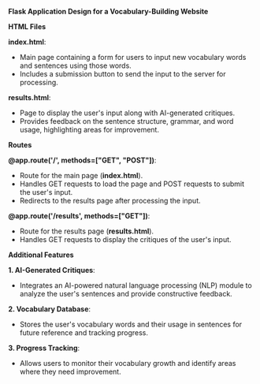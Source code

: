 **Flask Application Design for a Vocabulary-Building Website**

**HTML Files**

**index.html**:
- Main page containing a form for users to input new vocabulary words and sentences using those words.
- Includes a submission button to send the input to the server for processing.

**results.html**:
- Page to display the user's input along with AI-generated critiques.
- Provides feedback on the sentence structure, grammar, and word usage, highlighting areas for improvement.

**Routes**

**@app.route('/', methods=["GET", "POST"])**:
- Route for the main page (**index.html**).
- Handles GET requests to load the page and POST requests to submit the user's input.
- Redirects to the results page after processing the input.

**@app.route('/results', methods=["GET"])**:
- Route for the results page (**results.html**).
- Handles GET requests to display the critiques of the user's input.

**Additional Features**

**1. AI-Generated Critiques**:
- Integrates an AI-powered natural language processing (NLP) module to analyze the user's sentences and provide constructive feedback.

**2. Vocabulary Database**:
- Stores the user's vocabulary words and their usage in sentences for future reference and tracking progress.

**3. Progress Tracking**:
- Allows users to monitor their vocabulary growth and identify areas where they need improvement.